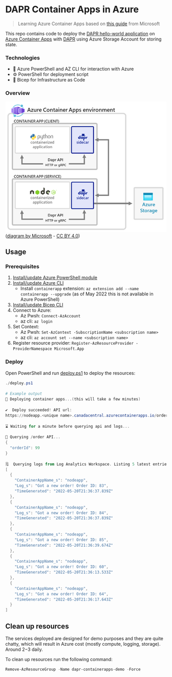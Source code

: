 # DAPR Container Apps in Azure

> Learning Azure Container Apps based on [this guide](https://docs.microsoft.com/en-us/azure/container-apps/microservices-dapr-azure-resource-manager?tabs=powershell&pivots=container-apps-bicep) from Microsoft

This repo contains code to deploy the [DAPR hello-world application](https://github.com/dapr/quickstarts/tree/master/tutorials/hello-world) on [Azure Container Apps](https://docs.microsoft.com/en-us/azure/container-apps/overview) with [DAPR](https://dapr.io/) using Azure Storage Account for storing state.

### Technologies

- :hammer: Azure PowerShell and AZ CLI for interaction with Azure
- :gear: PowerShell for deployment script
- :muscle: Bicep for Infrastructure as Code

### Overview

![diagram](static/azure-container-apps-microservices-dapr.png)
([diagram by Microsoft](https://docs.microsoft.com/en-us/azure/container-apps/microservices-dapr-azure-resource-manager?tabs=powershell&pivots=container-apps-bicep#prerequisites) - [CC BY 4.0](https://github.com/MicrosoftDocs/azure-docs/blob/main/LICENSE))


## Usage

### Prerequisites

1. [Install/update Azure PowerShell module](https://docs.microsoft.com/en-us/powershell/azure/install-az-ps?view=latest)
2. [Install/update Azure CLI](https://docs.microsoft.com/en-us/cli/azure/install-azure-cli)
    - Install `containerapp` extension: `az extension add --name containerapp --upgrade` (as of May 2022 this is not available in Azure PowerShell)
3. [Install/update Bicep CLI](https://docs.microsoft.com/en-us/azure/azure-resource-manager/bicep/install#install-manually=)
4. Connect to Azure:
    - Az Pwsh: `Connect-AzAccount`
    - az cli: `az login`
5. Set Context:
    - Az Pwsh: `Set-AzContext -SubscriptionName <subscription name>`
    - az cli: `az account set --name <subscription name>`
6. Register resource provider: `Register-AzResourceProvider -ProviderNamespace Microsoft.App`

### Deploy

Open PowerShell and run [deploy.ps1](./deploy.ps1) to deploy the resources:

```powershell
./deploy.ps1

# Example output
🚀 Deploying container apps...(this will take a few minutes)

✔️  Deploy succeeded! API url:
https://nodeapp.<unique name>.canadacentral.azurecontainerapps.io/order

⌛ Waiting for a minute before querying api and logs...

🔎 Querying /order API...
{
  "orderId": 99
}

🗒️  Querying logs from Log Analytics Workspace. Listing 5 latest entries...
[
  {
    "ContainerAppName_s": "nodeapp",
    "Log_s": "Got a new order! Order ID: 83",
    "TimeGenerated": "2022-05-20T21:36:37.839Z"
  },
  {
    "ContainerAppName_s": "nodeapp",
    "Log_s": "Got a new order! Order ID: 84",
    "TimeGenerated": "2022-05-20T21:36:37.839Z"
  },
  {
    "ContainerAppName_s": "nodeapp",
    "Log_s": "Got a new order! Order ID: 85",
    "TimeGenerated": "2022-05-20T21:36:39.674Z"
  },
  {
    "ContainerAppName_s": "nodeapp",
    "Log_s": "Got a new order! Order ID: 60",
    "TimeGenerated": "2022-05-20T21:36:13.533Z"
  },
  {
    "ContainerAppName_s": "nodeapp",
    "Log_s": "Got a new order! Order ID: 64",
    "TimeGenerated": "2022-05-20T21:36:17.643Z"
  }
]
```

## Clean up resources

The services deployed are designed for demo purposes and they are quite chatty, which will result in Azure cost (mostly compute, logging, storage). Around $2-$3 daily.

To clean up resources run the following command:

```powershell
Remove-AzResourceGroup -Name dapr-containerapps-demo -Force
```